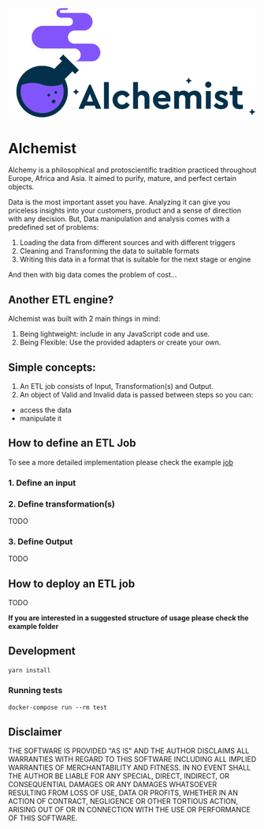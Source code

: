 ![Alchemist](./alchemist.png)

# Alchemist
Alchemy is a philosophical and protoscientific tradition practiced throughout Europe, Africa and Asia. It aimed to purify, mature, and perfect certain objects.

Data is the most important asset you have. Analyzing it can give you priceless insights into your customers, product and a sense of direction with any decision. But, Data manipulation and analysis comes with a predefined set of problems:

1. Loading the data from different sources and with different triggers
2. Cleaning and Transforming the data to suitable formats
3. Writing this data in a format that is suitable for the next stage or engine

And then with big data comes the problem of cost...


## Another ETL engine?

Alchemist was built with 2 main things in mind:
1. Being lightweight: include in any JavaScript code and use.
2. Being Flexible: Use the provided adapters or create your own.

## Simple concepts:
1. An ETL job consists of Input, Transformation(s) and Output.
2. An object of Valid and Invalid data is passed between steps so you can:
  - access the data
  - manipulate it

## How to define an ETL Job
To see a more detailed implementation please check the example [job](example/app/services/pintpoint_service.js)
### 1. Define an input


### 2. Define transformation(s)
TODO

### 3. Define Output
TODO

## How to deploy an ETL job
TODO


**If you are interested in a suggested structure of usage please check the example folder**

## Development
```
yarn install
```
### Running tests
```
docker-compose run --rm test
```

## Disclaimer
THE SOFTWARE IS PROVIDED "AS IS" AND THE AUTHOR DISCLAIMS ALL WARRANTIES WITH REGARD TO THIS SOFTWARE INCLUDING ALL IMPLIED WARRANTIES OF MERCHANTABILITY AND FITNESS. IN NO EVENT SHALL THE AUTHOR BE LIABLE FOR ANY SPECIAL, DIRECT, INDIRECT, OR CONSEQUENTIAL DAMAGES OR ANY DAMAGES WHATSOEVER RESULTING FROM LOSS OF USE, DATA OR PROFITS, WHETHER IN AN ACTION OF CONTRACT, NEGLIGENCE OR OTHER TORTIOUS ACTION, ARISING OUT OF OR IN CONNECTION WITH THE USE OR PERFORMANCE OF THIS SOFTWARE.
